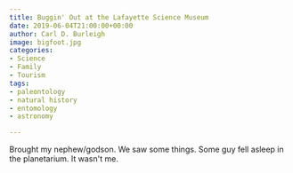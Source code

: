 ```yaml
---
title: Buggin' Out at the Lafayette Science Museum
date: 2019-06-04T21:00:00+00:00
author: Carl D. Burleigh
image: bigfoot.jpg
categories:
- Science
- Family
- Tourism
tags:
- paleontology
- natural history
- entomology
- astronomy

---
```

Brought my nephew/godson. We saw some things. Some guy fell asleep in the planetarium. It wasn't me.